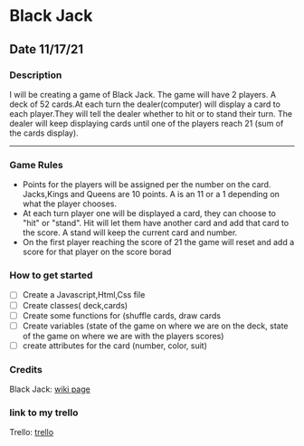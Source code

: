 # Black Jack
## Date 11/17/21

### **Description** 
I will be creating a game of Black Jack. 
The game will have 2 players. A deck of 52 cards.At each turn the dealer(computer) will display a card to each player.They will tell the dealer whether to hit or to stand their turn. The dealer will keep displaying cards until one of the players reach 21 (sum of the cards display).

***
### **Game Rules**
* Points for the players will be assigned per the number on the card. Jacks,Kings and Queens are 10 points. A is an 11 or a 1 depending on what the player chooses.
* At each turn player one will be displayed a card, they can choose to "hit" or "stand". Hit will let them have another card and add that card to the score. A stand will keep the current card and number.
* On the first player reaching the score of 21 the game will reset and add a score for that player on the score borad

### **How to get started**

- [ ] Create a Javascript,Html,Css file
- [ ] Create classes( deck,cards)
- [ ] Create some functions for (shuffle cards, draw cards
- [ ] Create variables (state of the game on where we are on the deck, state of the game on where we are with the players scores)
- [ ] create attributes for the card (number, color, suit)
 
### **Credits**
Black Jack: [wiki page](https://en.wikipedia.org/wiki/Blackjack)
### **link to my trello**
Trello: [trello](https://trello.com/b/ytko5aU4/simple-project-board)
